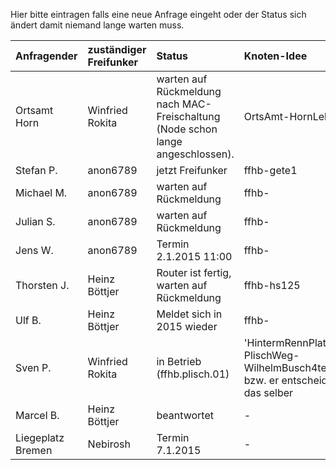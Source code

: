 Hier bitte eintragen falls eine neue Anfrage eingeht oder der Status sich ändert damit niemand lange warten muss.

| Anfragender | zuständiger Freifunker | Status | Knoten-Idee |
| :---- | :---- | :---- | :---- |
| Ortsamt Horn | Winfried Rokita | warten auf Rückmeldung nach MAC- Freischaltung (Node schon lange angeschlossen). | OrtsAmt-HornLehe |
| Stefan P. | anon6789 | jetzt Freifunker | ffhb-gete1 |
| Michael M. | anon6789 | warten auf Rückmeldung | ffhb- |
| Julian S. | anon6789 | warten auf Rückmeldung | ffhb- |
| Jens W. | anon6789 | Termin 2.1.2015 11:00 | ffhb- |
| Thorsten J. | Heinz Böttjer | Router ist fertig, warten auf Rückmeldung | ffhb-hs125 |
| Ulf B. | Heinz Böttjer | Meldet sich in 2015 wieder | ffhb- |
| Sven P. | Winfried Rokita | in Betrieb (ffhb.plisch.01) | 'HintermRennPlatz-PlischWeg-WilhelmBusch4tel' bzw. er entscheidet das selber|
| Marcel B. | Heinz Böttjer | beantwortet| - |
| Liegeplatz Bremen | Nebirosh | Termin 7.1.2015 | - |
